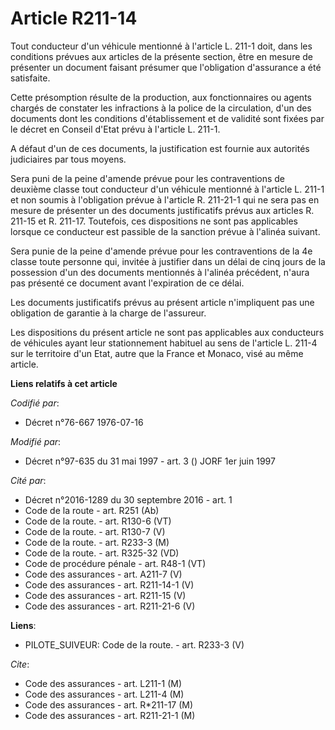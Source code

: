# Article R211-14

Tout conducteur d'un véhicule mentionné à l'article L. 211-1 doit, dans les conditions prévues aux articles de la présente
section, être en mesure de présenter un document faisant présumer que l'obligation d'assurance a été satisfaite.

Cette présomption résulte de la production, aux fonctionnaires ou agents chargés de constater les infractions à la police de
la circulation, d'un des documents dont les conditions d'établissement et de validité sont fixées par le décret en Conseil
d'Etat prévu à l'article L. 211-1.

A défaut d'un de ces documents, la justification est fournie aux autorités judiciaires par tous moyens.

Sera puni de la peine d'amende prévue pour les contraventions de deuxième classe tout conducteur d'un véhicule mentionné à
l'article L. 211-1 et non soumis à l'obligation prévue à l'article R. 211-21-1 qui ne sera pas en mesure de présenter un des
documents justificatifs prévus aux articles R. 211-15 et R. 211-17. Toutefois, ces dispositions ne sont pas applicables
lorsque ce conducteur est passible de la sanction prévue à l'alinéa suivant.

Sera punie de la peine d'amende prévue pour les contraventions de la 4e classe toute personne qui, invitée à justifier dans
un délai de cinq jours de la possession d'un des documents mentionnés à l'alinéa précédent, n'aura pas présenté ce document
avant l'expiration de ce délai.

Les documents justificatifs prévus au présent article n'impliquent pas une obligation de garantie à la charge de l'assureur.

Les dispositions du présent article ne sont pas applicables aux conducteurs de véhicules ayant leur stationnement habituel au
sens de l'article L. 211-4 sur le territoire d'un Etat, autre que la France et Monaco, visé au même article.

**Liens relatifs à cet article**

_Codifié par_:

  - Décret n°76-667 1976-07-16

_Modifié par_:

  - Décret n°97-635 du 31 mai 1997 - art. 3 () JORF 1er juin 1997

_Cité par_:

  - Décret n°2016-1289 du 30 septembre 2016 - art. 1
  - Code de la route - art. R251 (Ab)
  - Code de la route. - art. R130-6 (VT)
  - Code de la route. - art. R130-7 (V)
  - Code de la route. - art. R233-3 (M)
  - Code de la route. - art. R325-32 (VD)
  - Code de procédure pénale - art. R48-1 (VT)
  - Code des assurances - art. A211-7 (V)
  - Code des assurances - art. R211-14-1 (V)
  - Code des assurances - art. R211-15 (V)
  - Code des assurances - art. R211-21-6 (V)

**Liens**:

  - PILOTE_SUIVEUR: Code de la route. - art. R233-3 (V)

_Cite_:

  - Code des assurances - art. L211-1 (M)
  - Code des assurances - art. L211-4 (M)
  - Code des assurances - art. R*211-17 (M)
  - Code des assurances - art. R211-21-1 (M)
